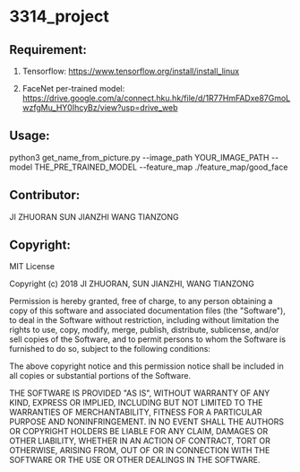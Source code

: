# 3314_project

## Requirement:

1. Tensorflow: https://www.tensorflow.org/install/install_linux

2. FaceNet per-trained model: https://drive.google.com/a/connect.hku.hk/file/d/1R77HmFADxe87GmoLwzfgMu_HY0IhcyBz/view?usp=drive_web

## Usage:

python3 get_name_from_picture.py --image_path YOUR_IMAGE_PATH --model THE_PRE_TRAINED_MODEL --feature_map ./feature_map/good_face 

## Contributor:

JI ZHUORAN
SUN JIANZHI
WANG TIANZONG

## Copyright:

MIT License

Copyright (c) 2018 JI ZHUORAN, SUN JIANZHI, WANG TIANZONG

Permission is hereby granted, free of charge, to any person obtaining a copy of this software and associated documentation files (the "Software"), to deal in the Software without restriction, including without limitation the rights to use, copy, modify, merge, publish, distribute, sublicense, and/or sell copies of the Software, and to permit persons to whom the Software is furnished to do so, subject to the following conditions:

The above copyright notice and this permission notice shall be included in all copies or substantial portions of the Software.

THE SOFTWARE IS PROVIDED "AS IS", WITHOUT WARRANTY OF ANY KIND, EXPRESS OR IMPLIED, INCLUDING BUT NOT LIMITED TO THE WARRANTIES OF MERCHANTABILITY, FITNESS FOR A PARTICULAR PURPOSE AND NONINFRINGEMENT. IN NO EVENT SHALL THE AUTHORS OR COPYRIGHT HOLDERS BE LIABLE FOR ANY CLAIM, DAMAGES OR OTHER LIABILITY, WHETHER IN AN ACTION OF CONTRACT, TORT OR OTHERWISE, ARISING FROM, OUT OF OR IN CONNECTION WITH THE SOFTWARE OR THE USE OR OTHER DEALINGS IN THE SOFTWARE.
